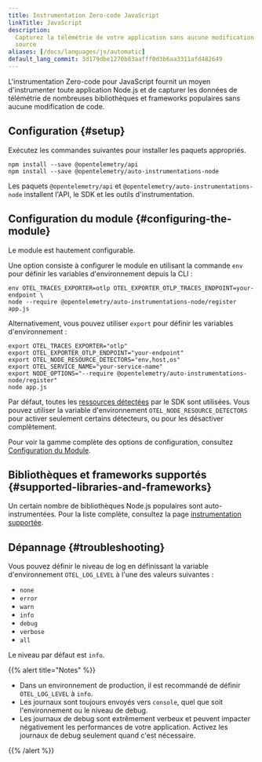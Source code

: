 ```yaml
---
title: Instrumentation Zero-code JavaScript
linkTitle: JavaScript
description:
  Capturez la télémétrie de votre application sans aucune modification du code
  source
aliases: [/docs/languages/js/automatic]
default_lang_commit: 3d179dbe1270b83aafff0d3b6aa3311afd482649
---
```


L'instrumentation Zero-code pour JavaScript fournit un moyen d'instrumenter
toute application Node.js et de capturer les données de télémétrie de nombreuses
bibliothèques et frameworks populaires sans aucune modification de code.

## Configuration {#setup}

Exécutez les commandes suivantes pour installer les paquets appropriés.

```shell
npm install --save @opentelemetry/api
npm install --save @opentelemetry/auto-instrumentations-node
```

Les paquets `@opentelemetry/api` et `@opentelemetry/auto-instrumentations-node`
installent l'API, le SDK et les outils d'instrumentation.

## Configuration du module {#configuring-the-module}

Le module est hautement configurable.

Une option consiste à configurer le module en utilisant la commande `env` pour
définir les variables d'environnement depuis la CLI :

```shell
env OTEL_TRACES_EXPORTER=otlp OTEL_EXPORTER_OTLP_TRACES_ENDPOINT=your-endpoint \
node --require @opentelemetry/auto-instrumentations-node/register app.js
```

Alternativement, vous pouvez utiliser `export` pour définir les variables
d'environnement :

```shell
export OTEL_TRACES_EXPORTER="otlp"
export OTEL_EXPORTER_OTLP_ENDPOINT="your-endpoint"
export OTEL_NODE_RESOURCE_DETECTORS="env,host,os"
export OTEL_SERVICE_NAME="your-service-name"
export NODE_OPTIONS="--require @opentelemetry/auto-instrumentations-node/register"
node app.js
```

Par défaut, toutes les [ressources détectées](/docs/languages/js/resources/) par
le SDK sont utilisées. Vous pouvez utiliser la variable d'environnement
`OTEL_NODE_RESOURCE_DETECTORS` pour activer seulement certains détecteurs, ou
pour les désactiver complètement.

Pour voir la gamme complète des options de configuration, consultez
[Configuration du Module](configuration).

## Bibliothèques et frameworks supportés {#supported-libraries-and-frameworks}

Un certain nombre de bibliothèques Node.js populaires sont auto-instrumentées.
Pour la liste complète, consultez la page
[instrumentation supportée](https://github.com/open-telemetry/opentelemetry-js-contrib/tree/main/metapackages/auto-instrumentations-node#supported-instrumentations).

## Dépannage {#troubleshooting}

Vous pouvez définir le niveau de log en définissant la variable d'environnement
`OTEL_LOG_LEVEL` à l'une des valeurs suivantes :

- `none`
- `error`
- `warn`
- `info`
- `debug`
- `verbose`
- `all`

Le niveau par défaut est `info`.

{{% alert title="Notes" %}}

- Dans un environnement de production, il est recommandé de définir
  `OTEL_LOG_LEVEL` à `info`.
- Les journaux sont toujours envoyés vers `console`, quel que soit
  l'environnement ou le niveau de debug.
- Les journaux de debug sont extrêmement verbeux et peuvent impacter
  négativement les performances de votre application. Activez les journaux de
  debug seulement quand c'est nécessaire.

{{% /alert %}}
